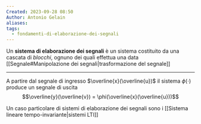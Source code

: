 ```yaml
---
Created: 2023-09-28 08:50
Author: Antonio Gelain
aliases: 
tags:
  - fondamenti-di-elaborazione-dei-segnali
---
```


Un **sistema di elaborazione dei segnali** è un sistema costituito da una cascata di *blocchi*, ognuno dei quali effettua una data [[Segnale#Manipolazione dei segnali|trasformazione del segnale]]

---

A partire dal segnale di ingresso $\overline{x}(\overline{u})$ il sistema $\phi(\cdot)$ produce un segnale di uscita
$$\overline{y}(\overline{v}) = \phi(\overline{x}(\overline{u}))$$

Un caso particolare di sistemi di elaborazione dei segnali sono i [[Sistema lineare tempo-invariante|sistemi LTI]]